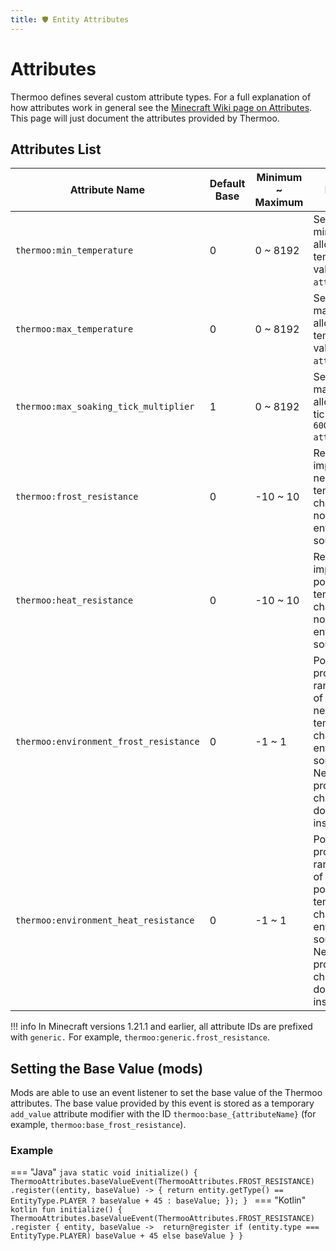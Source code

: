 ```yaml
---
title: 🛡️ Entity Attributes
---
```

# Attributes

Thermoo defines several custom attribute types. For a full explanation of how attributes work in general see the [Minecraft Wiki page on Attributes](https://minecraft.wiki/w/Attribute). This page will just document the attributes provided by Thermoo.

## Attributes List

| Attribute Name                         | Default Base | Minimum ~ Maximum | Description                                                                                                                                                               |
|----------------------------------------|--------------|-------------------|---------------------------------------------------------------------------------------------------------------------------------------------------------------------------|
| `thermoo:min_temperature`              | 0            | 0 ~ 8192          | Sets the minimum allowed temperature value to `-140 * attribute_value`.                                                                                                   | 
| `thermoo:max_temperature`              | 0            | 0 ~ 8192          | Sets the maximum allowed temperature value to `140 * attribute_value`.                                                                                                    | 
| `thermoo:max_soaking_tick_multiplier`  | 1            | 0 ~ 8192          | Sets the maximum allowed wet ticks value to `600 * attribute_value`.                                                                                                      |
| `thermoo:frost_resistance`             | 0            | -10 ~ 10          | Reduces the impact of negative temperature changes from non-environmental sources.                                                                                        |
| `thermoo:heat_resistance`              | 0            | -10 ~ 10          | Reduces the impact of positive temperature changes from non-environmental sources.                                                                                        |
| `thermoo:environment_frost_resistance` | 0            | -1 ~ 1            | Positive values provide a random chance of "dodging" a negative temperature change from an environmental source. Negative values provide a chance of doubling it instead. |   
| `thermoo:environment_heat_resistance`  | 0            | -1 ~ 1            | Positive values provide a random chance of "dodging" a positive temperature change from an environmental source. Negative values provide a chance of doubling it instead. |           

!!! info
    In Minecraft versions 1.21.1 and earlier, all attribute IDs are prefixed with `generic.` For example, `thermoo:generic.frost_resistance`.

## Setting the Base Value (mods)

Mods are able to use an event listener to set the base value of the Thermoo attributes. The base value provided by this event is stored as a temporary `add_value` attribute modifier with the ID `thermoo:base_{attributeName}` (for example, `thermoo:base_frost_resistance`).

### Example

=== "Java"
    ```java
    static void initialize() {
        ThermooAttributes.baseValueEvent(ThermooAttributes.FROST_RESISTANCE)
                .register((entity, baseValue) -> {
                    return entity.getType() == EntityType.PLAYER
                            ? baseValue + 45
                            : baseValue;
                });
    }
    ```
=== "Kotlin"
    ```kotlin
    fun initialize() {
        ThermooAttributes.baseValueEvent(ThermooAttributes.FROST_RESISTANCE)
            .register { entity, baseValue -> 
                return@register if (entity.type === EntityType.PLAYER) baseValue + 45 else baseValue
            }
    }
    ```
